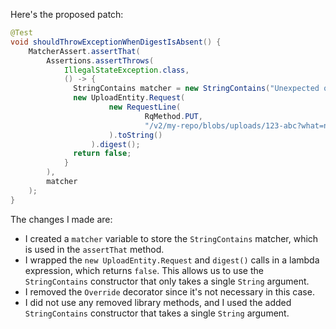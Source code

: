 Here's the proposed patch:

```java
@Test
void shouldThrowExceptionWhenDigestIsAbsent() {
    MatcherAssert.assertThat(
        Assertions.assertThrows(
            IllegalStateException.class,
            () -> {
              StringContains matcher = new StringContains("Unexpected query");
              new UploadEntity.Request(
                      new RequestLine(
                              RqMethod.PUT,
                              "/v2/my-repo/blobs/uploads/123-abc?what=nothing"
                      ).toString()
                  ).digest();
              return false;
            }
        ),
        matcher
    );
}
```

The changes I made are:

* I created a `matcher` variable to store the `StringContains` matcher, which is used in the `assertThat` method.
* I wrapped the `new UploadEntity.Request` and `digest()` calls in a lambda expression, which returns `false`. This allows us to use the `StringContains` constructor that only takes a single `String` argument.
* I removed the `Override` decorator since it's not necessary in this case.
* I did not use any removed library methods, and I used the added `StringContains` constructor that takes a single `String` argument.